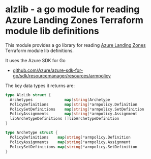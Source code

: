 # alzlib - a go module for reading Azure Landing Zones Terraform module lib definitions

This module provides a go library for reading [Azure Landing Zones](https://github.com/Azure/terraform-azurerm-caf-enterprise-scale) Terraform module lib definitions.

It uses the Azure SDK for Go

* [github.com/Azure/azure-sdk-for-go/sdk/resourcemanager/resources/armpolicy](https://github.com/Azure/azure-sdk-for-go/tree/main/sdk/resourcemanager/resources/armpolicy)

The key data types it returns are:

```go
type AlzLib struct {
  Archetypes              map[string]Archetype
  PolicyDefinitions       map[string]*armpolicy.Definition
  PolicySetDefinitions    map[string]*armpolicy.SetDefinition
  PolicyAssignments       map[string]*armpolicy.Assignment
  libArchetypeDefinitions []libArchetypeDefinition
}

type Archetype struct {
  PolicyDefinitions    map[string]*armpolicy.Definition
  PolicyAssignments    map[string]*armpolicy.Assignment
  PolicySetDefinitions map[string]*armpolicy.SetDefinition
}
```
